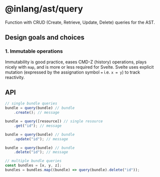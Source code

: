 # @inlang/ast/query

Function with CRUD (Create, Retrieve, Update, Delete) queries for the AST.

## Design goals and choices

### 1. Immutable operations

Immutability is good practice, eases CMD-Z (history) operations, plays nicely with `map`, and is more or less required for Svelte. Svelte uses explicit mutation (expressed by the assignation symbol `=` i.e. `x = y`) to track reactivity.

## API

```js
// single bundle queries
bundle = query(bundle) // bundle
	.create(); // message

bundle = query([resource]) // single resource
	.get("id"); // message

bundle = query(bundle) // bundle
	.update("id"); // message

bundle = query(bundle) // bundle
	.delete("id"); // message

// multiple bundle queries
const bundles = [x, y, z];
bundles = bundles.map((bundle) => query(bundle).delete("id"));
```
